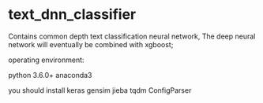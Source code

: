 # text_dnn_classifier
Contains common depth text classification neural network, The deep neural network will eventually be combined with xgboost;

operating environment: 

python 3.6.0+ anaconda3

you should install keras gensim jieba tqdm  ConfigParser 
